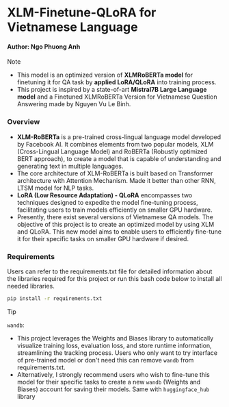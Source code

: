 # XLM-Finetune-QLoRA for Vietnamese Language
#### Author: Ngo Phuong Anh


> [!NOTE]
> - This model is an optimized version of **XLMRoBERTa model** for finetuning it for QA task by **applied LoRA/QLoRA** into training process.
> - This project is inspired by a state-of-art **Mistral7B Large Language model** and a Finetuned XLMRoBERTa Version for Vietnamese Question Answering made by Nguyen Vu Le Binh.


### Overview
- **XLM-RoBERTa** is a pre-trained cross-lingual language model developed by Facebook AI. It combines elements from two popular models, XLM (Cross-Lingual Language Model) and RoBERTa (Robustly optimized BERT approach), to create a model that is capable of understanding and generating text in multiple languages. 
- The core architecture of XLM-RoBERTa is built based on Transformer architecture with Attention Mechanism. Made it better than other RNN, LTSM model for NLP tasks.
- **LoRA (Low Resource Adaptation) - QLoRA** encompasses two techniques designed to expedite the model fine-tuning process, facilitating users to train models efficiently on smaller GPU hardware.
- Presently, there exist several versions of Vietnamese QA models. The objective of this project is to create an optimized model by using XLM and QLoRA. This new model aims to enable users to efficiently fine-tune it for their specific tasks on smaller GPU hardware if desired.

### Requirements

Users can refer to the requirements.txt file for detailed information about the libraries required for this project or run this bash code below to install all needed libraries.
```bash
pip install -r requirements.txt
```
> [!TIP]
> ```wandb```:
> - This project leverages the Weights and Biases library to automatically visualize training loss, evaluation loss, and store runtime information, streamlining the tracking process. Users who only want to try interface of pre-trained model or don't need this can remove ```wandb``` from requirements.txt.
> - Alternatively, I strongly recommend users who wish to fine-tune this model for their specific tasks to create a new ```wandb``` (Weights and Biases) account for saving their models.
> Same with ```huggingface_hub``` library
